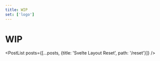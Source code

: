```yaml
---
title: WIP
set: ['logo']
---
```


# WIP

<PostList posts={[...posts, {title: 'Svelte Layout Reset', path: '/reset'}]} />

<script context="module">
	import listPosts from '../../libs/utils/getPosts.js';

	const markdownFiles = import.meta.globEager(`./*.md`);
	const getSlug = (path) => path.replace(/.*\/([^/]*)\..*$/, "$1");

	export const load = async ({ url }) => {
		const data = Object.keys(markdownFiles)
			.map((path) => {
				return {
					filePath: path,
					slug: getSlug(path),
					path: `${url.pathname}/${getSlug(path)}`,
					title: markdownFiles[path].metadata?.title || getSlug(path).replace(/-/, ' '),
					metadata: markdownFiles[path].metadata,
				};
			})
			.filter((item) => !['index'].includes(item.title));

		return {
			props: {
				posts: listPosts(data)([[`metadata.date`, 0], `title`])
			},
		};
	};
</script>

<script>
	import PostList from "../../libs/PostList.svelte";
	export let posts;
</script>
